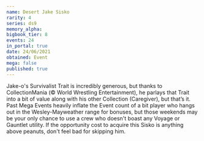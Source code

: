 ```yaml
---
name: Desert Jake Sisko
rarity: 4
series: ds9
memory_alpha:
bigbook_tier: 8
events: 24
in_portal: true
date: 24/06/2021
obtained: Event
mega: false
published: true
---
```


Jake-o's Survivalist Trait is incredibly generous, but thanks to CollectionMania (© World Wrestling Entertainment), he parlays that Trait into a bit of value along with his other Collection (Caregiver), but that’s it. Past Mega Events heavily inflate the Event count of a bit player who hangs out in the Wesley-Mayweather range for bonuses, but those weekends may be your only chance to use a crew who doesn't boast any Voyage or Gauntlet utility. If the opportunity cost to acquire this Sisko is anything above peanuts, don't feel bad for skipping him.
